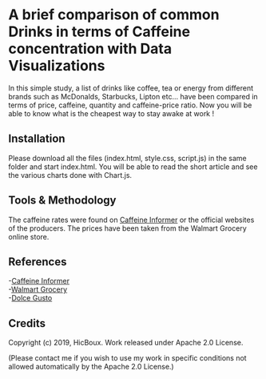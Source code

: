 <h1>A brief comparison of common Drinks in terms of Caffeine concentration with Data Visualizations</h1>

In this simple study, a list of drinks like coffee, tea or energy from different brands such as McDonalds, Starbucks, Lipton etc... have 
been compared in terms of price, caffeine, quantity and caffeine-price ratio. Now you will be able to know what is the cheapest way to stay 
awake at work !

<h2>Installation</h2>

Please download all the files (index.html, style.css, script.js) in the same folder and start index.html. You will be able to read the 
short article and see the various charts done with Chart.js.

<h2>Tools & Methodology</h2>

The caffeine rates were found on [Caffeine Informer](caffeineinformer.com) or the official websites of the producers. The prices have been 
taken from the Walmart Grocery online store. 


<h2>References</h2>

-[Caffeine Informer](caffeineinformer.com) <br/>
-[Walmart Grocery](https://grocery.walmart.com/) <br/>
-[Dolce Gusto](https://www.dolce-gusto.us/) <br/>


<h2>Credits</h2>

Copyright (c) 2019, HicBoux. Work released under Apache 2.0 License. 

(Please contact me if you wish to use my work in specific conditions not allowed automatically by the Apache 2.0 License.)
